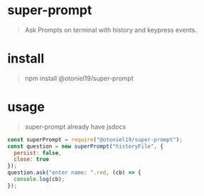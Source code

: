 # super-prompt

> Ask Prompts on terminal with history and keypress events.

# install

> npm install @otoniel19/super-prompt

# usage

> super-prompt already have jsdocs

```js
const superPrompt = require("@otoniel19/super-prompt");
const question = new superPrompt("historyFile", {
  persist: false,
  close: true
});
question.ask("enter name: ".red, (cb) => {
  console.log(cb);
});
```
